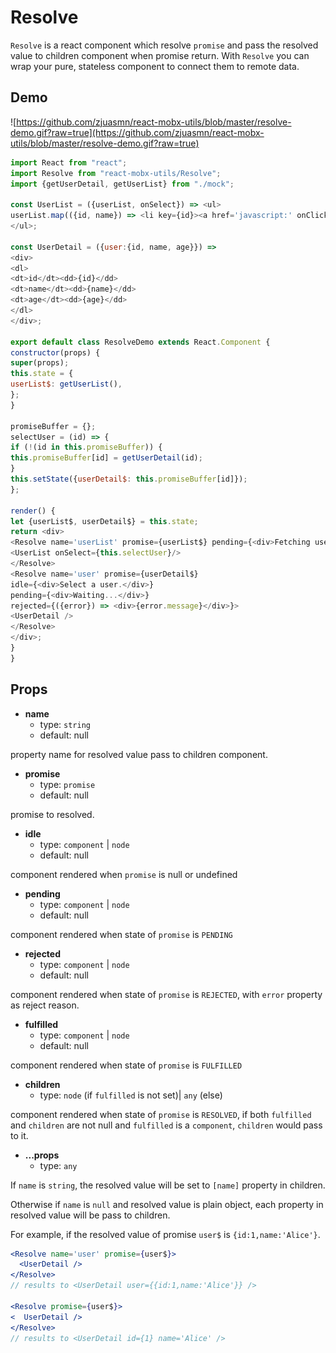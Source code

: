 # Resolve

`Resolve` is a react component which resolve `promise` and pass the resolved value to children component when promise return. With `Resolve` you can wrap your pure, stateless component to connect them to remote data.


## Demo
 ![https://github.com/zjuasmn/react-mobx-utils/blob/master/resolve-demo.gif?raw=true](https://github.com/zjuasmn/react-mobx-utils/blob/master/resolve-demo.gif?raw=true)


```js
import React from "react";
import Resolve from "react-mobx-utils/Resolve";
import {getUserDetail, getUserList} from "./mock";

const UserList = ({userList, onSelect}) => <ul>
userList.map(({id, name}) => <li key={id}><a href='javascript:' onClick={() => onSelect(id)}>{name}</a></li>)}
</ul>;

const UserDetail = ({user:{id, name, age}}) =>
<div>
<dl>
<dt>id</dt><dd>{id}</dd>
<dt>name</dt><dd>{name}</dd>
<dt>age</dt><dd>{age}</dd>
</dl>
</div>;

export default class ResolveDemo extends React.Component {
constructor(props) {
super(props);
this.state = {
userList$: getUserList(),
};
}

promiseBuffer = {};
selectUser = (id) => {
if (!(id in this.promiseBuffer)) {
this.promiseBuffer[id] = getUserDetail(id);
}
this.setState({userDetail$: this.promiseBuffer[id]});
};

render() {
let {userList$, userDetail$} = this.state;
return <div>
<Resolve name='userList' promise={userList$} pending={<div>Fetching user list...</div>}>
<UserList onSelect={this.selectUser}/>
</Resolve>
<Resolve name='user' promise={userDetail$}
idle={<div>Select a user.</div>}
pending={<div>Waiting...</div>}
rejected={({error}) => <div>{error.message}</div>}>
<UserDetail />
</Resolve>
</div>;
}
}
```


## Props

- **name**
  - type: `string`
  - default: null

property name for resolved value pass to children component.

- **promise**
  - type: `promise`
  - default: null
  
promise to resolved.

- **idle**
  - type: `component` | `node`
  - default: null
  
component rendered when `promise` is null or undefined

- **pending**
  - type: `component` | `node`
  - default: null

component rendered when state of `promise` is `PENDING`

- **rejected**
  - type: `component` | `node`
  - default: null

component rendered when state of `promise` is `REJECTED`, with `error` property as reject reason.

- **fulfilled**
  - type: `component` | `node`
  - default: null

component rendered when state of `promise` is `FULFILLED`

- **children**
  - type: `node` (if `fulfilled` is not set)| `any` (else)
  
component rendered when state of `promise` is `RESOLVED`, if both `fulfilled` and `children` are not null and `fulfilled` is a `component`, `children` would pass to it.

- **...props**  
  - type: `any`


If `name` is `string`, the resolved value will be set to `[name]` property in children.
 
Otherwise if `name` is `null` and resolved value is plain object, each property in resolved value will be pass to children.

For example, if the resolved value of promise `user$` is `{id:1,name:'Alice'}`.

```jsx
<Resolve name='user' promise={user$}>
  <UserDetail />
</Resolve>
// results to <UserDetail user={{id:1,name:'Alice'}} />

<Resolve promise={user$}>
<  UserDetail />
</Resolve>
// results to <UserDetail id={1} name='Alice' />
```
